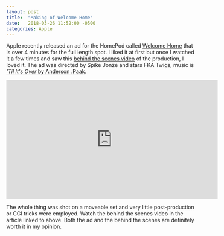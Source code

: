 ```yaml
---
layout: post
title:  "Making of Welcome Home"
date:   2018-03-26 11:52:00 -0500
categories: Apple
---
```


Apple recently released an ad for the HomePod called [Welcome Home](https://youtu.be/305ryPvU6A8) that is over 4 minutes for the full length spot. I liked it at first but once I watched it a few times and saw this [behind the scenes video](http://www.adweek.com/creativity/metro-germany-fetes-womens-day-by-giving-newborn-babies-an-entrepreneurial-boost/) of the production, I loved it. The ad was directed by Spike Jonze and stars FKA Twigs, music is [_'Til It's Over_ by Anderson .Paak](https://itunes.apple.com/us/album/til-its-over/1355644175?i=1355644460).


<iframe width="560" height="315" src="https://www.youtube.com/embed/305ryPvU6A8" frameborder="0" allow="autoplay; encrypted-media" allowfullscreen></iframe>


The whole thing was shot on a moveable set and very little post-production or CGI tricks were employed. Watch the behind the scenes video in the article linked to above. Both the ad and the behind the scenes are definitely worth it in my opinion.
